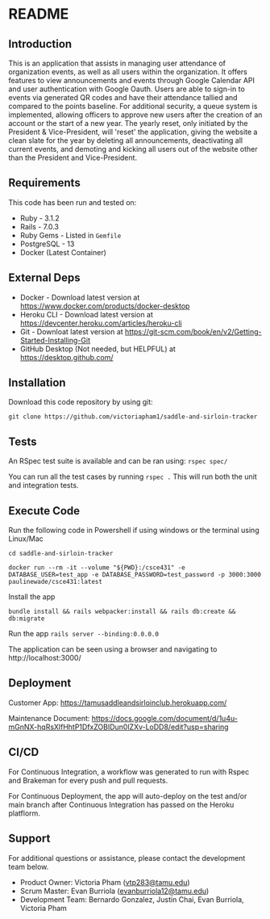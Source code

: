 # README  

## Introduction

This is an application that assists in managing user attendance of organization events, as well as all users within the organization. It offers features to view announcements and events through Google Calendar API and user authentication with Google Oauth. Users are able to sign-in to events via generated QR codes and have their attendance tallied and compared to the points baseline. For additional security, a queue system is implemented, allowing officers to approve new users after the creation of an account or the start of a new year. The yearly reset, only initiated by the President & Vice-President, will 'reset' the application, giving the website a clean slate for the year by deleting all announcements, deactivating all current events, and demoting and kicking all users out of the website other than the President and Vice-President.

## Requirements

This code has been run and tested on:

- Ruby - 3.1.2
- Rails - 7.0.3
- Ruby Gems - Listed in `Gemfile`
- PostgreSQL - 13
- Docker (Latest Container)


## External Deps

- Docker - Download latest version at https://www.docker.com/products/docker-desktop
- Heroku CLI - Download latest version at https://devcenter.heroku.com/articles/heroku-cli
- Git - Downloat latest version at https://git-scm.com/book/en/v2/Getting-Started-Installing-Git
- GitHub Desktop (Not needed, but HELPFUL) at https://desktop.github.com/

## Installation

Download this code repository by using git:

`git clone https://github.com/victoriapham1/saddle-and-sirloin-tracker`

## Tests

An RSpec test suite is available and can be ran using: `rspec spec/`

You can run all the test cases by running `rspec .` This will run both the unit and integration tests.

## Execute Code

Run the following code in Powershell if using windows or the terminal using Linux/Mac

`cd saddle-and-sirloin-tracker`

`docker run --rm -it --volume "${PWD}:/csce431" -e DATABASE_USER=test_app -e DATABASE_PASSWORD=test_password -p 3000:3000 paulinewade/csce431:latest`


Install the app

`bundle install && rails webpacker:install && rails db:create && db:migrate`

Run the app
`rails server --binding:0.0.0.0`

The application can be seen using a browser and navigating to http://localhost:3000/

## Deployment
Customer App: https://tamusaddleandsirloinclub.herokuapp.com/

Maintenance Document:
https://docs.google.com/document/d/1u4u-mGnNX-hqRsXlfHhtP1DfxZOBIDun0lZXv-LoDD8/edit?usp=sharing 

## CI/CD
For Continuous Integration, a workflow was generated to run with Rspec and Brakeman for every push and pull requests.

For Continuous Deployment, the app will auto-deploy on the test and/or main branch after Continuous Integration has passed on the Heroku platflorm.


## Support
For additional questions or assistance, please contact the development team below.
- Product Owner: Victoria Pham (vtp283@tamu.edu)
- Scrum Master: Evan Burriola (evanburriola12@tamu.edu)
- Development Team: Bernardo Gonzalez, Justin Chai, Evan Burriola, Victoria Pham
